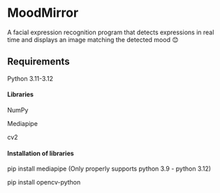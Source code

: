 # **MoodMirror**

A facial expression recognition program that detects expressions in real time and displays an image matching the detected mood 😊



## **Requirements**

Python 3.11-3.12



#### **Libraries**

NumPy

Mediapipe

cv2



#### **Installation of libraries**

pip install mediapipe (Only properly supports python 3.9 - python 3.12)

pip install opencv-python





